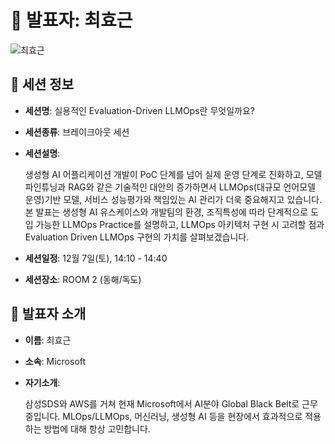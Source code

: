 # 🎤 발표자: 최효근

<div class="container">
    <div class="row justify-content-center">
        <div class="col-md-4 profile mb-4 text-center">
            <img src="../images/speakers/hyokeunchoi.jpg" alt="최효근" class="img-fluid" />
        </div>
    </div>
</div>

## 🔎 세션 정보

- **세션명**: 실용적인 Evaluation-Driven LLMOps란 무엇일까요?
- **세션종류**: 브레이크아웃 세션
- **세션설명**:

  생성형 AI 어플리케이션 개발이 PoC 단계를 넘어 실제 운영 단계로 진화하고, 모델 파인튜닝과 RAG와 같은 기술적인 대안의 증가하면서 LLMOps(대규모 언어모델 운영)기반 모델, 서비스 성능평가와 책임있는 AI 관리가 더욱 중요해지고 있습니다. 본 발표는 생성형 AI 유스케이스와 개발팀의 환경, 조직특성에 따라 단계적으로 도입 가능한 LLMOps Practice를 설명하고, LLMOps 아키텍처 구현 시 고려할 점과 Evaluation Driven LLMOps 구현의 가치를 살펴보겠습니다. 

- **세션일정**: 12월 7일(토), 14:10 - 14:40
- **세션장소**: ROOM 2 (동해/독도)

## 📜 발표자 소개

- **이름**: 최효근
- **소속**: Microsoft
- **자기소개**:

  삼성SDS와 AWS를 거쳐 현재 Microsoft에서 AI분야 Global Black Belt로 근무중입니다. MLOps/LLMOps, 머신러닝, 생성형 AI 등을 현장에서 효과적으로 적용하는 방법에 대해 항상 고민합니다.